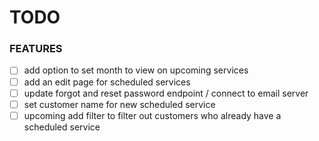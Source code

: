 # TODO

### FEATURES
- [ ] add option to set month to view on upcoming services
- [ ] add an edit page for scheduled services
- [ ] update forgot and reset password endpoint / connect to email server
- [ ] set customer name for new scheduled service
- [ ] upcoming add filter to filter out customers who already have a scheduled service